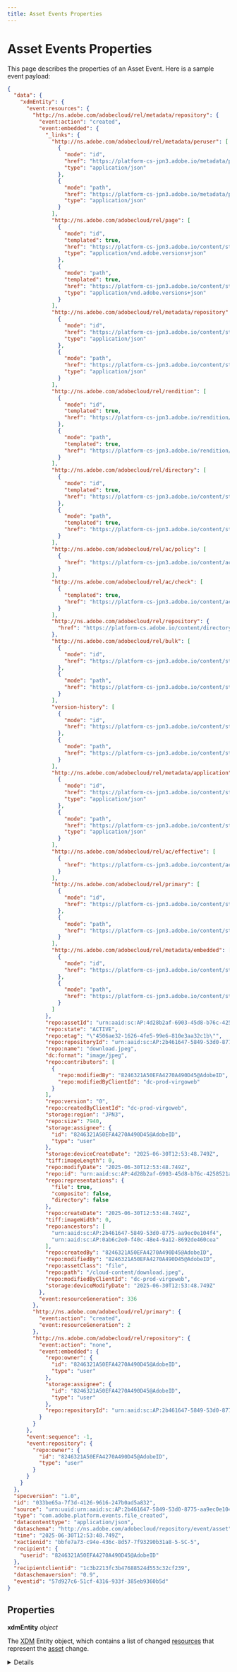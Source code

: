 ```yaml
---
title: Asset Events Properties
---
```


# Asset Events Properties

This page describes the properties of an Asset Event. Here is a sample event payload:

```json
{
  "data": {
    "xdmEntity": {
      "event:resources": {
        "http://ns.adobe.com/adobecloud/rel/metadata/repository": {
          "event:action": "created",
          "event:embedded": {
            "_links": {
              "http://ns.adobe.com/adobecloud/rel/metadata/peruser": [
                {
                  "mode": "id",
                  "href": "https://platform-cs-jpn3.adobe.io/metadata/peruser/id/urn:aaid:sc:AP:4d28b2af-6903-45d8-b76c-4258521a06ad",
                  "type": "application/json"
                },
                {
                  "mode": "path",
                  "href": "https://platform-cs-jpn3.adobe.io/metadata/peruser/path/urn:aaid:sc:AP:2b461647-5849-53d0-8775-aa9ec0e104f4/cloud-content/download.jpeg",
                  "type": "application/json"
                }
              ],
              "http://ns.adobe.com/adobecloud/rel/page": [
                {
                  "mode": "id",
                  "templated": true,
                  "href": "https://platform-cs-jpn3.adobe.io/content/storage/id/urn:aaid:sc:AP:4d28b2af-6903-45d8-b76c-4258521a06ad/resource:{resource}/:page{?orderBy,start,limit,property,version}",
                  "type": "application/vnd.adobe.versions+json"
                },
                {
                  "mode": "path",
                  "templated": true,
                  "href": "https://platform-cs-jpn3.adobe.io/content/storage/relpath/urn:aaid:sc:AP:2b461647-5849-53d0-8775-aa9ec0e104f4/cloud-content/download.jpeg/resource:{resource}/:page{?orderBy,start,limit,property,version}",
                  "type": "application/vnd.adobe.versions+json"
                }
              ],
              "http://ns.adobe.com/adobecloud/rel/metadata/repository": [
                {
                  "mode": "id",
                  "href": "https://platform-cs-jpn3.adobe.io/content/storage/id/urn:aaid:sc:AP:4d28b2af-6903-45d8-b76c-4258521a06ad/:repometadata",
                  "type": "application/json"
                },
                {
                  "mode": "path",
                  "href": "https://platform-cs-jpn3.adobe.io/content/storage/relpath/urn:aaid:sc:AP:2b461647-5849-53d0-8775-aa9ec0e104f4/cloud-content/download.jpeg/:repometadata",
                  "type": "application/json"
                }
              ],
              "http://ns.adobe.com/adobecloud/rel/rendition": [
                {
                  "mode": "id",
                  "templated": true,
                  "href": "https://platform-cs-jpn3.adobe.io/rendition/id/urn:aaid:sc:AP:4d28b2af-6903-45d8-b76c-4258521a06ad{;page,size,type}"
                },
                {
                  "mode": "path",
                  "templated": true,
                  "href": "https://platform-cs-jpn3.adobe.io/rendition/path/urn:aaid:sc:AP:2b461647-5849-53d0-8775-aa9ec0e104f4/cloud-content/download.jpeg{;page,size,type}"
                }
              ],
              "http://ns.adobe.com/adobecloud/rel/directory": [
                {
                  "mode": "id",
                  "templated": true,
                  "href": "https://platform-cs-jpn3.adobe.io/content/storage/id/urn:aaid:sc:AP:0ab6c2e0-f40c-48e4-9a12-8692de460cea/:page{?resource,orderBy,start,limit,type,embed}"
                },
                {
                  "mode": "path",
                  "templated": true,
                  "href": "https://platform-cs-jpn3.adobe.io/content/storage/relpath/urn:aaid:sc:AP:2b461647-5849-53d0-8775-aa9ec0e104f4/cloud-content/:page{?resource,orderBy,start,limit,type,embed}"
                }
              ],
              "http://ns.adobe.com/adobecloud/rel/ac/policy": [
                {
                  "href": "https://platform-cs-jpn3.adobe.io/content/acl/policy/urn:aaid:sc:AP:4d28b2af-6903-45d8-b76c-4258521a06ad"
                }
              ],
              "http://ns.adobe.com/adobecloud/rel/ac/check": [
                {
                  "templated": true,
                  "href": "https://platform-cs-jpn3.adobe.io/content/acl/check/urn:aaid:sc:AP:4d28b2af-6903-45d8-b76c-4258521a06ad{?privilege,relation}"
                }
              ],
              "http://ns.adobe.com/adobecloud/rel/repository": {
                "href": "https://platform-cs.adobe.io/content/directory/repo/urn:aaid:sc:AP:2b461647-5849-53d0-8775-aa9ec0e104f4/repositoryResource"
              },
              "http://ns.adobe.com/adobecloud/rel/bulk": [
                {
                  "mode": "id",
                  "href": "https://platform-cs-jpn3.adobe.io/content/storage/id/urn:aaid:sc:AP:4d28b2af-6903-45d8-b76c-4258521a06ad/:bulk"
                },
                {
                  "mode": "path",
                  "href": "https://platform-cs-jpn3.adobe.io/content/storage/relpath/urn:aaid:sc:AP:2b461647-5849-53d0-8775-aa9ec0e104f4/cloud-content/download.jpeg/:bulk"
                }
              ],
              "version-history": [
                {
                  "mode": "id",
                  "href": "https://platform-cs-jpn3.adobe.io/content/storage/id/urn:aaid:sc:AP:4d28b2af-6903-45d8-b76c-4258521a06ad/:versions"
                },
                {
                  "mode": "path",
                  "href": "https://platform-cs-jpn3.adobe.io/content/storage/relpath/urn:aaid:sc:AP:2b461647-5849-53d0-8775-aa9ec0e104f4/cloud-content/download.jpeg/:versions"
                }
              ],
              "http://ns.adobe.com/adobecloud/rel/metadata/application": [
                {
                  "mode": "id",
                  "href": "https://platform-cs-jpn3.adobe.io/content/storage/id/urn:aaid:sc:AP:4d28b2af-6903-45d8-b76c-4258521a06ad/:applicationmetadata",
                  "type": "application/json"
                },
                {
                  "mode": "path",
                  "href": "https://platform-cs-jpn3.adobe.io/content/storage/relpath/urn:aaid:sc:AP:2b461647-5849-53d0-8775-aa9ec0e104f4/cloud-content/download.jpeg/:applicationmetadata",
                  "type": "application/json"
                }
              ],
              "http://ns.adobe.com/adobecloud/rel/ac/effective": [
                {
                  "href": "https://platform-cs-jpn3.adobe.io/content/acl/effective/urn:aaid:sc:AP:4d28b2af-6903-45d8-b76c-4258521a06ad"
                }
              ],
              "http://ns.adobe.com/adobecloud/rel/primary": [
                {
                  "mode": "id",
                  "href": "https://platform-cs-jpn3.adobe.io/content/storage/id/urn:aaid:sc:AP:4d28b2af-6903-45d8-b76c-4258521a06ad"
                },
                {
                  "mode": "path",
                  "href": "https://platform-cs-jpn3.adobe.io/content/storage/relpath/urn:aaid:sc:AP:2b461647-5849-53d0-8775-aa9ec0e104f4/cloud-content/download.jpeg"
                }
              ],
              "http://ns.adobe.com/adobecloud/rel/metadata/embedded": [
                {
                  "mode": "id",
                  "href": "https://platform-cs-jpn3.adobe.io/content/storage/id/urn:aaid:sc:AP:4d28b2af-6903-45d8-b76c-4258521a06ad/:embeddedmetadata"
                },
                {
                  "mode": "path",
                  "href": "https://platform-cs-jpn3.adobe.io/content/storage/relpath/urn:aaid:sc:AP:2b461647-5849-53d0-8775-aa9ec0e104f4/cloud-content/download.jpeg/:embeddedmetadata"
                }
              ]
            },
            "repo:assetId": "urn:aaid:sc:AP:4d28b2af-6903-45d8-b76c-4258521a06ad",
            "repo:state": "ACTIVE",
            "repo:etag": "\"4506ae32-1626-4fe5-99e6-810e3aa32c1b\"",
            "repo:repositoryId": "urn:aaid:sc:AP:2b461647-5849-53d0-8775-aa9ec0e104f4",
            "repo:name": "download.jpeg",
            "dc:format": "image/jpeg",
            "repo:contributors": [
              {
                "repo:modifiedBy": "8246321A50EFA4270A490D45@AdobeID",
                "repo:modifiedByClientId": "dc-prod-virgoweb"
              }
            ],
            "repo:version": "0",
            "repo:createdByClientId": "dc-prod-virgoweb",
            "storage:region": "JPN3",
            "repo:size": 7940,
            "storage:assignee": {
              "id": "8246321A50EFA4270A490D45@AdobeID",
              "type": "user"
            },
            "storage:deviceCreateDate": "2025-06-30T12:53:48.749Z",
            "tiff:imageLength": 0,
            "repo:modifyDate": "2025-06-30T12:53:48.749Z",
            "repo:id": "urn:aaid:sc:AP:4d28b2af-6903-45d8-b76c-4258521a06ad",
            "repo:representations": {
              "file": true,
              "composite": false,
              "directory": false
            },
            "repo:createDate": "2025-06-30T12:53:48.749Z",
            "tiff:imageWidth": 0,
            "repo:ancestors": [
              "urn:aaid:sc:AP:2b461647-5849-53d0-8775-aa9ec0e104f4",
              "urn:aaid:sc:AP:0ab6c2e0-f40c-48e4-9a12-8692de460cea"
            ],
            "repo:createdBy": "8246321A50EFA4270A490D45@AdobeID",
            "repo:modifiedBy": "8246321A50EFA4270A490D45@AdobeID",
            "repo:assetClass": "file",
            "repo:path": "/cloud-content/download.jpeg",
            "repo:modifiedByClientId": "dc-prod-virgoweb",
            "storage:deviceModifyDate": "2025-06-30T12:53:48.749Z"
          },
          "event:resourceGeneration": 336
        },
        "http://ns.adobe.com/adobecloud/rel/primary": {
          "event:action": "created",
          "event:resourceGeneration": 2
        },
        "http://ns.adobe.com/adobecloud/rel/repository": {
          "event:action": "none",
          "event:embedded": {
            "repo:owner": {
              "id": "8246321A50EFA4270A490D45@AdobeID",
              "type": "user"
            },
            "storage:assignee": {
              "id": "8246321A50EFA4270A490D45@AdobeID",
              "type": "user"
            },
            "repo:repositoryId": "urn:aaid:sc:AP:2b461647-5849-53d0-8775-aa9ec0e104f4"
          }
        }
      },
      "event:sequence": -1,
      "event:repository": {
        "repo:owner": {
          "id": "8246321A50EFA4270A490D45@AdobeID",
          "type": "user"
        }
      }
    }
  },
  "specversion": "1.0",
  "id": "033be65a-7f3d-4126-9616-247b0ad5a832",
  "source": "urn:uuid:urn:aaid:sc:AP:2b461647-5849-53d0-8775-aa9ec0e104f4",
  "type": "com.adobe.platform.events.file_created",
  "datacontenttype": "application/json",
  "dataschema": "http://ns.adobe.com/adobecloud/repository/event/asset",
  "time": "2025-06-30T12:53:48.749Z",
  "xactionid": "bbfe7a73-c94e-436c-8d57-7f93290b31a8-5-SC-5",
  "recipient": {
    "userid": "8246321A50EFA4270A490D45@AdobeID"
  },
  "recipientclientid": "1c3b2213fc3b47688524d553c32cf239",
  "dataschemaversion": "0.9",
  "eventid": "57d927c6-51cf-4316-933f-385eb9360b5d"
}
```

## Properties

**xdmEntity** _object_

The [XDM](asset-events-glossary.md#xdm) Entity object, which contains a list of changed [resources](asset-events-glossary.md#resource) that represent the [asset](asset-events-glossary.md#asset) change.

<Details slots="header,list" repeat="2" summary="(show/hide child properties)" subText="event:sequence number" />

A sequence number of the event that is unique within the current [repository](asset-events-glossary.md#repository). It is used to detect out-of-sequence events.

**event:resources** _object_

An object containing all the Resource Change objects related to the event. Resource changes are identified by the link relation associated with the resource.

- Note: There is always a Resource Change object for the [Repository Metadata Resource](asset-events-glossary.md#repository-metadata-resource), even if this resource was not affected by the action that triggered the event. This is because the Repository Metadata Resource is required to be embedded in the event.

<Details slots="header,list" repeat="2" summary="(show/hide child properties)" subText="< link relation > object" />

The Resource Change object, which describes how a particular [resource](asset-events-glossary.md#resource) was affected by the [action](asset-events-actions.md) that triggered the event.

**event:resources** _object_

An object containing all the Resource Change objects related to the event. Resource changes are identified by the link relation associated with the resource.

- Note: The property will be the link relation associated with the resource (e.g., http://ns.adobe.com.adobecloud/rel/metadata/repository).

<Details slots="header" repeat="7" summary="(show/hide child properties)" subText="event:action string" />

Specifies the type of change to the [resource](asset-events-glossary.md#resource). Possible values are: created, updated, deleted and none. none is used, for example, to embed the Repository Metadata, when this resource was not affected by the action that triggered the event.

**event:schema** string

The URN of the [XDM](asset-events-glossary.md#xdm) Schema of the embedded [resource](asset-events-glossary.md#resource)..

**event:embedded** object

The embedded JSON representation of the [resource](asset-events-glossary.md#resource).

**event:updated** object

The updated properties of the embedded [resource](asset-events-glossary.md#resource) (if it has been updated), as well as the previous values of the properties.

<Details slots="header" repeat="3" summary="(show/hide child properties)" subText="repo:path _string_" />

The previous path of the [resource](asset-events-glossary.md#resource).

**storage:region** _string_

The previous storage region.
